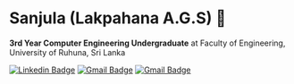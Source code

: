 # Sanjula (Lakpahana A.G.S) 👋

 **3rd Year Computer Engineering Undergraduate** at Faculty of Engineering, University of Ruhuna, Sri Lanka

[![Linkedin Badge](https://img.shields.io/badge/-Sanjula-Lakpahana-0077B5?style=flat-square&logo=Linkedin&logoColor=white&link=https://www.linkedin.com/in/lakpahana/)](https://www.linkedin.com/in/lakpahana/)
[![Gmail Badge](https://img.shields.io/badge/-agslakpahana@gmail.com-0077B5?style=flat-square&logo=Gmail&logoColor=white&link=mailto:agslakpahana@gmail.com)](mailto:agslakpahana@gmail.com)
[![Gmail Badge](https://img.shields.io/badge/-lakpahana.me-0077B5?style=flat-square&logo=About.me&logoColor=white&link=lakpahana.me)](lakpahana.me)







